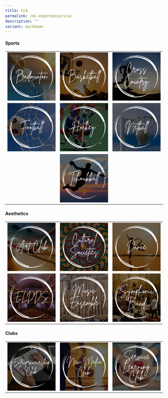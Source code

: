 ```yaml
---
title: CCA
permalink: /mi-experience/cca/
description: ""
variant: markdown
---
```

<h4><strong>Sports</strong></h4>
<div>
<table style="border-collapse: collapse; width: 100%;" border="0">
<tbody>
<tr>
<td style="width: 33.3333%; border:0px;"><a href="/mi-experience/cca/sports/badminton/"><img src="/images/CCA/cca01_badminton.png"></a></td>
<td style="width: 33.3333%; border:0px;"><a href="/mi-experience/cca/sports/basketball/"><img src="/images/CCA/cca02_basketball.png"></a></td>
<td style="width: 33.3333%; border:0px;"><a href="/mi-experience/cca/sports/cross-country/"><img src="/images/CCA/cca03_crosscountry.png"></a></td>
</tr>
<tr>
<td style="width: 33.3333%; border:0px;"><a href="/mi-experience/cca/sports/football-boys/"><img src="/images/CCA/cca04_football.png"></a></td>
<td style="width: 33.3333%; border:0px;"><a href="/mi-experience/cca/sports/hockey/"><img src="/images/CCA/cca05_hockey.png"></a></td>
<td style="width: 33.3333%; border:0px;"><a href="/mi-experience/cca/sports/netball/"><img src="/images/CCA/cca06_netball.png"></a></td>
</tr>
<tr>
<td style="width: 33.3333%; border:0px;"></td>
<td style="width: 33.3333%; border:0px;"><a href="/mi-experience/cca/sports/tchoukball/"><img src="/images/CCA/cca07_tchoukball.png"></a></td>
<td style="width: 33.3333%; border:0px;"></td>
</tr>
</tbody>
</table>
</div>

<h4><strong>Aesthetics</strong></h4>
<div>
<table style="border-collapse: collapse; width: 100%;" border="0">
<tbody>
<tr>
<td style="width: 33.3333%; border:0px;"><a href="/mi-experience/cca/aesthetics/art-club/"><img src="/images/CCA/cca08_art.png"></a></td>
<td style="width: 33.3333%; border:0px;"><a href="/mi-experience/cca/aesthetics/cultural-societies/"><img src="/images/CCA/cca10_cs.png"></a></td>
<td style="width: 33.3333%; border:0px;"><a href="/mi-experience/cca/aesthetics/dance/"><img src="/images/CCA/cca11_dance.png"></a></td>
</tr>
<tr>
<td style="width: 33.3333%; border:0px;"><a href="/mi-experience/cca/aesthetics/eldds/"><img src="/images/CCA/cca12_eldds.png"></a></td>
<td style="width: 33.3333%; border:0px;"><a href="/mi-experience/cca/aesthetics/music-ensemble/"><img src="/images/CCA/cca09_me.png"></a></td>
<td style="width: 33.3333%; border:0px;"><a href="/mi-experience/cca/aesthetics/symphonic-band/"><img src="/images/CCA/cca13_band.png"></a></td>
</tr>
</tbody>
</table>
</div>

<h4><strong>Clubs</strong></h4>
<div>
<table style="border-collapse: collapse; width: 100%;" border="0">
<tbody>
<tr>
<td style="width: 33.3333%;"><a href="/mi-experience/cca/clubs/entrepreneurship-club/"><img src="/images/CCA/cca14_eclub.png"></a></td>
<td style="width: 33.3333%;"><a href="/mi-experience/cca/clubs/new-media-club/"><img src="/images/CCA/cca15_nmc.png"></a></td>
<td style="width: 33.3333%;"><a href="/mi-experience/cca/clubs/service-learning-club/"><img src="/images/CCA/cca16_slc.png"></a></td>
</tr>
</tbody>
</table>
</div>